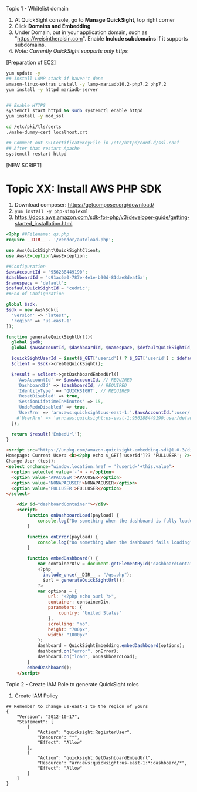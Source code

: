 Topic 1 - Whitelist domain
1. At QuickSight console, go to **Manage QuickSight**, top right corner
1. Click **Domains and Embedding**
1. Under Domain, put in your application domain, such as "https://weisintheraisin.com". Enable **Include subdomains** if it supports subdomains.
1. *Note: Currently QuickSight supports only https*

[Preparation of EC2]
```bash
yum update -y
## Install LAMP stack if haven't done
amazon-linux-extras install -y lamp-mariadb10.2-php7.2 php7.2
yum install -y httpd mariadb-server


## Enable HTTPS
systemctl start httpd && sudo systemctl enable httpd
yum install -y mod_ssl

cd /etc/pki/tls/certs
./make-dummy-cert localhost.crt

## Comment out SSLCertificateKeyFile in /etc/httpd/conf.d/ssl.conf
## After that restart Apache
systemctl restart httpd
```

[NEW SCRIPT]
# Topic XX: Install AWS PHP SDK
1. Download composer: https://getcomposer.org/download/
1. ```yum install -y php-simplexml```
1. https://docs.aws.amazon.com/sdk-for-php/v3/developer-guide/getting-started_installation.html

```php
<?php ##Filename: qs.php
require __DIR__ . '/vendor/autoload.php';

use Aws\QuickSight\QuickSightClient;
use Aws\Exception\AwsException;

##Configuration
$awsAccountId = '956288449190';
$dashboardId = 'c91ac6a0-787e-4e1e-b90d-81dae8dea45a';
$namespace = 'default';
$defaultQuickSightId = 'cedric';
##End of Configuration

global $sdk;
$sdk = new Aws\Sdk([
  'version' => 'latest',
  'region' => 'us-east-1'
]);

function generateQuickSightUrl(){
  global $sdk;
  global $awsAccountId, $dashboardId, $namespace, $defaultQuickSightId;

  $quickSightUserId = isset($_GET['userid']) ? $_GET['userid'] : $defaultQuickSightId;
  $client = $sdk->createQuickSight();

  $result = $client->getDashboardEmbedUrl([
    'AwsAccountId' => $awsAccountId, // REQUIRED
    'DashboardId' => $dashboardId, // REQUIRED
    'IdentityType' => 'QUICKSIGHT', // REQUIRED
    'ResetDisabled' => true,
    'SessionLifetimeInMinutes' => 15,
    'UndoRedoDisabled' => true,
    'UserArn' => 'arn:aws:quicksight:us-east-1:'.$awsAccountId.':user/'.$namespace.'/' . $quickSightUserId,
    #'UserArn' => 'arn:aws:quicksight:us-east-1:956288449190:user/default/QuickSightDemoRole/yongkue+reader@amazon.com',
  ]);

  return $result['EmbedUrl'];
}
```

```html
<script src="https://unpkg.com/amazon-quicksight-embedding-sdk@1.0.3/dist/quicksight-embedding-js-sdk.min.js"></script>
Homepage: Current User: <b><?php echo $_GET['userid']?? 'FULLUSER'; ?></b> <br>
Change User (test):
<select onchange="window.location.href = '?userid='+this.value">
  <option selected value='-'> - </option>
  <option value='APACUSER'>APACUSER</option>
  <option value='NONAPACUSER'>NONAPACUSER</option>
  <option value='FULLUSER'>FULLUSER</option>
</select>

    <div id="dashboardContainer"></div>
    <script>
        function onDashboardLoad(payload) {
            console.log("Do something when the dashboard is fully loaded.");
        }

        function onError(payload) {
            console.log("Do something when the dashboard fails loading");
        }

        function embedDashboard() {
            var containerDiv = document.getElementById("dashboardContainer");
            <?php
              include_once(__DIR__ . "/qs.php");
              $url = generateQuickSightUrl();
            ?>
            var options = {
                url: "<?php echo $url ?>",
                container: containerDiv,
                parameters: {
                    country: "United States"
                },
                scrolling: "no",
                height: "700px",
                width: "1000px"
            };
            dashboard = QuickSightEmbedding.embedDashboard(options);
            dashboard.on("error", onError);
            dashboard.on("load", onDashboardLoad);
        }
        embedDashboard();
    </script>
```




Topic 2 - Create IAM Role to generate QuickSight roles
1. Create IAM Policy
```
## Remember to change us-east-1 to the region of yours
{
    "Version": "2012-10-17",
    "Statement": [
        {
            "Action": "quicksight:RegisterUser",
            "Resource": "*",
            "Effect": "Allow"
        },
        {
            "Action": "quicksight:GetDashboardEmbedUrl",
            "Resource": "arn:aws:quicksight:us-east-1:*:dashboard/*",
            "Effect": "Allow"
        }
    ]
}
```
